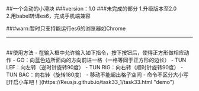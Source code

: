 ##一个会动的小滑块
###version：1.0
###未完成的部分
  1.升级版本至2.0<br>
  2.用babel转译es6，完成手机端兼容

###warn:暂时只支持能运行es6的浏览器如Chrome
<hr>
<br>
##使用方法
- 在输入框中允许输入如下指令，按下按钮后，使得正方形做相应动作
- GO：向蓝色边所面向的方向前进一格（一格等同于正方形的边长）
- TUN LEF：向左转（逆时针旋转90度）
- TUN RIG：向右转（顺时针旋转90度）
- TUN BAC：向右转（旋转180度）
- 移动不能超出格子空间
- 命令不区分大小写
<br>
[开启小车吧！](https://Reusjs.github.io/task33_1/task33.html "demo")
